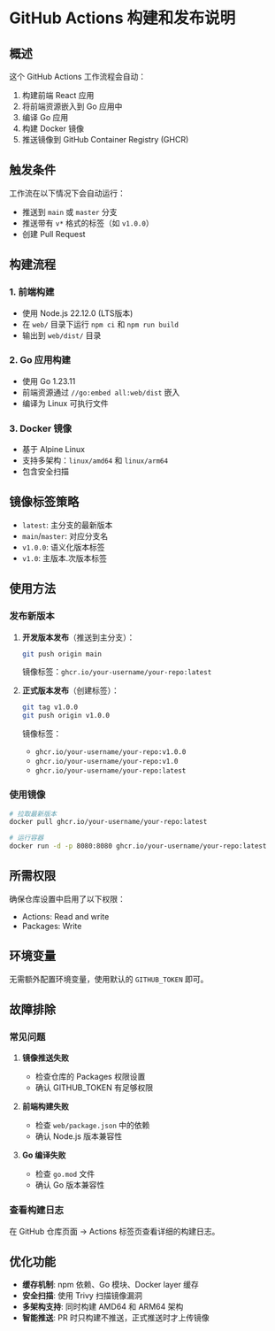 # GitHub Actions 构建和发布说明

## 概述

这个 GitHub Actions 工作流程会自动：
1. 构建前端 React 应用
2. 将前端资源嵌入到 Go 应用中
3. 编译 Go 应用
4. 构建 Docker 镜像
5. 推送镜像到 GitHub Container Registry (GHCR)

## 触发条件

工作流在以下情况下会自动运行：
- 推送到 `main` 或 `master` 分支
- 推送带有 `v*` 格式的标签（如 `v1.0.0`）
- 创建 Pull Request

## 构建流程

### 1. 前端构建
- 使用 Node.js 22.12.0 (LTS版本)
- 在 `web/` 目录下运行 `npm ci` 和 `npm run build`
- 输出到 `web/dist/` 目录

### 2. Go 应用构建
- 使用 Go 1.23.11
- 前端资源通过 `//go:embed all:web/dist` 嵌入
- 编译为 Linux 可执行文件

### 3. Docker 镜像
- 基于 Alpine Linux
- 支持多架构：`linux/amd64` 和 `linux/arm64`
- 包含安全扫描

## 镜像标签策略

- `latest`: 主分支的最新版本
- `main`/`master`: 对应分支名
- `v1.0.0`: 语义化版本标签
- `v1.0`: 主版本.次版本标签

## 使用方法

### 发布新版本

1. **开发版本发布**（推送到主分支）：
   ```bash
   git push origin main
   ```
   镜像标签：`ghcr.io/your-username/your-repo:latest`

2. **正式版本发布**（创建标签）：
   ```bash
   git tag v1.0.0
   git push origin v1.0.0
   ```
   镜像标签：
   - `ghcr.io/your-username/your-repo:v1.0.0`
   - `ghcr.io/your-username/your-repo:v1.0`
   - `ghcr.io/your-username/your-repo:latest`

### 使用镜像

```bash
# 拉取最新版本
docker pull ghcr.io/your-username/your-repo:latest

# 运行容器
docker run -d -p 8080:8080 ghcr.io/your-username/your-repo:latest
```

## 所需权限

确保仓库设置中启用了以下权限：
- Actions: Read and write
- Packages: Write

## 环境变量

无需额外配置环境变量，使用默认的 `GITHUB_TOKEN` 即可。

## 故障排除

### 常见问题

1. **镜像推送失败**
   - 检查仓库的 Packages 权限设置
   - 确认 GITHUB_TOKEN 有足够权限

2. **前端构建失败**
   - 检查 `web/package.json` 中的依赖
   - 确认 Node.js 版本兼容性

3. **Go 编译失败**
   - 检查 `go.mod` 文件
   - 确认 Go 版本兼容性

### 查看构建日志

在 GitHub 仓库页面 → Actions 标签页查看详细的构建日志。

## 优化功能

- **缓存机制**: npm 依赖、Go 模块、Docker layer 缓存
- **安全扫描**: 使用 Trivy 扫描镜像漏洞
- **多架构支持**: 同时构建 AMD64 和 ARM64 架构
- **智能推送**: PR 时只构建不推送，正式推送时才上传镜像 